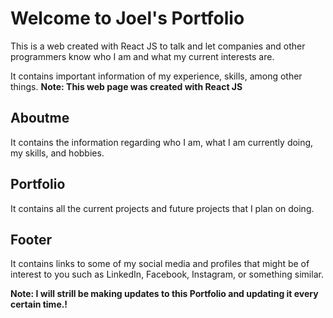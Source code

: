 # Welcome to Joel's Portfolio

This is a web created with React JS to talk and let companies and other programmers know who I am and what my current interests are.

It contains important information of my experience, skills, among other things.
**Note: This web page was created with React JS**

## Aboutme
It contains the information regarding who I am, what I am currently doing, my skills, and hobbies.

## Portfolio
It contains all the current projects and future projects that I plan on doing.

## Footer
It contains links to some of my social media and profiles that might be of interest to you such as LinkedIn, Facebook, Instagram, or something similar.

**Note: I will strill be making updates to this Portfolio and updating it every certain time.!**